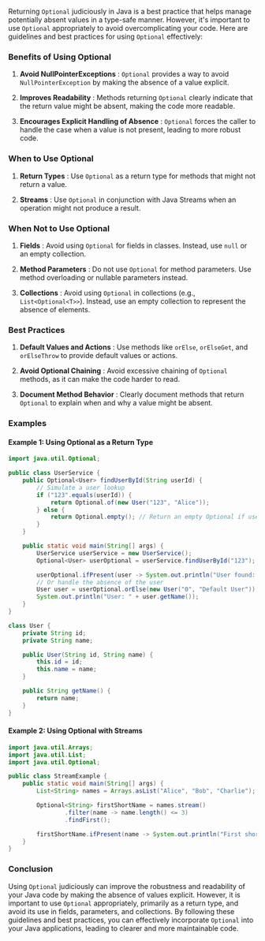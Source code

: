Returning `Optional` judiciously in Java is a best practice that helps manage potentially absent values in a type-safe manner. However, it's important to use `Optional` appropriately to avoid overcomplicating your code. Here are guidelines and best practices for using `Optional` effectively:

### Benefits of Using Optional

1. **Avoid NullPointerExceptions** : `Optional` provides a way to avoid `NullPointerException` by making the absence of a value explicit.

2. **Improves Readability** : Methods returning `Optional` clearly indicate that the return value might be absent, making the code more readable.

3. **Encourages Explicit Handling of Absence** : `Optional` forces the caller to handle the case when a value is not present, leading to more robust code.

### When to Use Optional

1. **Return Types** : Use `Optional` as a return type for methods that might not return a value.

2. **Streams** : Use `Optional` in conjunction with Java Streams when an operation might not produce a result.

### When Not to Use Optional

1. **Fields** : Avoid using `Optional` for fields in classes. Instead, use `null` or an empty collection.

2. **Method Parameters** : Do not use `Optional` for method parameters. Use method overloading or nullable parameters instead.

3. **Collections** : Avoid using `Optional` in collections (e.g., `List<Optional<T>>`). Instead, use an empty collection to represent the absence of elements.

### Best Practices

1. **Default Values and Actions** : Use methods like `orElse`, `orElseGet`, and `orElseThrow` to provide default values or actions.

2. **Avoid Optional Chaining** : Avoid excessive chaining of `Optional` methods, as it can make the code harder to read.

3. **Document Method Behavior** : Clearly document methods that return `Optional` to explain when and why a value might be absent.

### Examples

#### Example 1: Using Optional as a Return Type

```java
import java.util.Optional;

public class UserService {
    public Optional<User> findUserById(String userId) {
        // Simulate a user lookup
        if ("123".equals(userId)) {
            return Optional.of(new User("123", "Alice"));
        } else {
            return Optional.empty(); // Return an empty Optional if user is not found
        }
    }

    public static void main(String[] args) {
        UserService userService = new UserService();
        Optional<User> userOptional = userService.findUserById("123");

        userOptional.ifPresent(user -> System.out.println("User found: " + user.getName()));
        // Or handle the absence of the user
        User user = userOptional.orElse(new User("0", "Default User"));
        System.out.println("User: " + user.getName());
    }
}

class User {
    private String id;
    private String name;

    public User(String id, String name) {
        this.id = id;
        this.name = name;
    }

    public String getName() {
        return name;
    }
}
```

#### Example 2: Using Optional with Streams

```java
import java.util.Arrays;
import java.util.List;
import java.util.Optional;

public class StreamExample {
    public static void main(String[] args) {
        List<String> names = Arrays.asList("Alice", "Bob", "Charlie");

        Optional<String> firstShortName = names.stream()
                .filter(name -> name.length() <= 3)
                .findFirst();

        firstShortName.ifPresent(name -> System.out.println("First short name: " + name));
    }
}
```

### Conclusion

Using `Optional` judiciously can improve the robustness and readability of your Java code by making the absence of values explicit. However, it is important to use `Optional` appropriately, primarily as a return type, and avoid its use in fields, parameters, and collections. By following these guidelines and best practices, you can effectively incorporate `Optional` into your Java applications, leading to clearer and more maintainable code.
